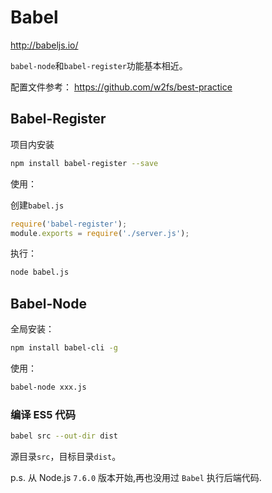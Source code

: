 # Babel

<http://babeljs.io/>

`babel-node`和`babel-register`功能基本相近。

配置文件参考： <https://github.com/w2fs/best-practice>

## Babel-Register

项目内安装

```bash
npm install babel-register --save
```

使用：

创建`babel.js`

```js
require('babel-register');
module.exports = require('./server.js');
```

执行：

```bash
node babel.js
```

## Babel-Node

全局安装：

```bash
npm install babel-cli -g
```

使用：

```bash
babel-node xxx.js
```

### 编译 ES5 代码

```bash
babel src --out-dir dist
```

源目录`src`，目标目录`dist`。

p.s. 从 Node.js `7.6.0` 版本开始,再也没用过 `Babel` 执行后端代码.